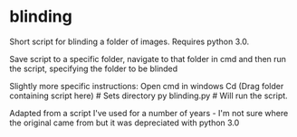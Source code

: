# blinding
Short script for blinding a folder of images. Requires python 3.0.

Save script to a specific folder, navigate to that folder in cmd and then run the script, specifying the folder to be blinded

Slightly more specific instructions:
Open cmd in windows
Cd (Drag folder containing script here) # Sets directory
py blinding.py # Will run the script. 

Adapted from a script I've used for a number of years - I'm not sure where the original came from but it was depreciated with python 3.0
